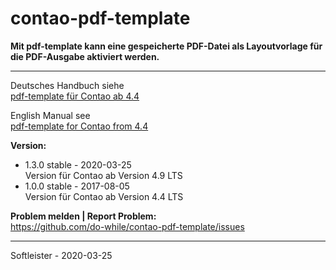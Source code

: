 # contao-pdf-template
**Mit pdf-template kann eine gespeicherte PDF-Datei als Layoutvorlage für die PDF-Ausgabe aktiviert werden.**


___


Deutsches Handbuch siehe<br>
[pdf-template für Contao ab 4.4](https://github.com/do-while/contao-pdf-template/wiki/pdf-template-f%C3%BCr-Contao-4.4-(DE))


English Manual see<br>
[pdf-template for Contao from 4.4](https://github.com/do-while/contao-pdf-template/wiki/pdf-template-for-Contao-4.4-(EN))


**Version:**<br>
* 1.3.0 stable - 2020-03-25<br>Version für Contao ab Version 4.9 LTS
* 1.0.0 stable - 2017-08-05<br>Version für Contao ab Version 4.4 LTS


**Problem melden | Report Problem:**<br>
https://github.com/do-while/contao-pdf-template/issues



___
Softleister - 2020-03-25
